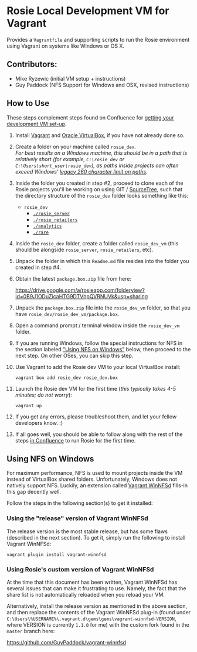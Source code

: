 # Rosie Local Development VM for Vagrant
Provides a `Vagrantfile` and supporting scripts to run the Rosie environment
using Vagrant on systems like Windows or OS X.

## Contributors:
  - Mike Ryzewic (initial VM setup + instructions)
  - Guy Paddock (NFS Support for Windows and OSX, revised instructions)

## How to Use
These steps complement steps found on Confluence for [getting your development 
VM set-up](https://confluence.rosieapp.com/display/DEV/Rosie+Development+VM).

1. Install [Vagrant](https://www.vagrantup.com/downloads.html) and
  [Oracle VirtualBox](https://www.virtualbox.org/wiki/Downloads), if you have
  not already done so.

2. Create a folder on your machine called `rosie_dev`.  
   _For best results on a Windows machine, this should be in a path that is
   relatively short (for example, `C:\rosie_dev` or
   `C:\Users\short_user\rosie_dev`), as paths inside projects can often exceed
   Windows' [legacy 260 character limit on paths](https://msdn.microsoft.com/en-us/library/windows/desktop/aa365247\(v=vs.85\).aspx)._

3. Inside the folder you created in step #2, proceed to clone each of the Rosie
   projects you'll be working on using GIT /
   [SourceTree](https://www.sourcetreeapp.com/), such that the directory
   structure of the `rosie_dev` folder looks something like this:
   
   - `rosie_dev`
     - [`./rosie_server`](https://github.com/RosieApp/rosie_server)
     - [`./rosie_retailers`](https://github.com/RosieApp/rosie_retailers)
     - [`./analytics`](https://github.com/RosieApp/analytics)
     - [`./rare`](https://github.com/RosieApp/rare)
   
4. Inside the `rosie_dev` folder, create a folder called `rosie_dev_vm` (this should be alongside `rosie_server`, `rosie_retailers`, etc).

5. Unpack the folder in which this `Readme.md` file resides into the folder you
   created in step #4.

6. Obtain the latest `package.box.zip` file from here:

   https://drive.google.com/a/rosieapp.com/folderview?id=0B9J1ODuZicaHTG9DTVhpQVRNUVk&usp=sharing

7. Unpack the `package.box.zip` file into the `rosie_dev_vm` folder, so that
   you have `rosie_dev/rosie_dev_vm/package.box`.

8. Open a command prompt / terminal window inside the `rosie_dev_vm` folder.

9. If you are running Windows, follow the special instructions for NFS in the
   section labeled ["Using NFS on Windows"](#using-nfs-on-windows) below,
   then proceed to the next step. On other OSes, you can skip this step.

10. Use Vagrant to add the Rosie dev VM to your local VirtualBox install:

        vagrant box add rosie_dev rosie_dev.box

11. Launch the Rosie dev VM for the first time (_this typically takes 4-5
    minutes; do not worry_):

        vagrant up
        
12. If you get any errors, please troubleshoot them, and let your fellow
    developers know. :)

13. If all goes well, you should be able to follow along with the rest of the
    steps [in Confluence](https://confluence.rosieapp.com/display/DEV/Rosie+Development+VM) to run Rosie for the first time.

## Using NFS on Windows
For maximum performance, NFS is used to mount projects inside the VM instead of
VirtualBox shared folders. Unfortunately, Windows does not natively support
NFS. Luckily, an extension called
[Vagrant WinNFSd](https://github.com/winnfsd/vagrant-winnfsd) fills-in this gap
decently well.

Follow the steps in the following section(s) to get it installed:

### Using the "release" version of Vagrant WinNFSd
The release version is the most stable release, but has some flaws (described
in the next section). To get it, simply run the following to install Vagrant
WinNFSd:

    vagrant plugin install vagrant-winnfsd
    
### Using Rosie's custom version of Vagrant WinNFSd
At the time that this document has been written, Vagrant WinNFSd has several
issues that can make it frustrating to use. Namely, the fact that the share
list is not automatically reloaded when you reload your VM.

Alternatively, install the release version as mentioned in the above section,
and then replace the contents of the Vagrant WinNFSd plug-in (found under `C:\Users\%USERNAME%\.vagrant.d\gems\gems\vagrant-winnfsd-VERSION`, where
VERSION is currently `1.1.0` for me) with the custom fork found in the `master`
branch here:

https://github.com/GuyPaddock/vagrant-winnfsd
